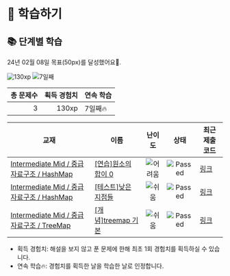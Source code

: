 # 📖 학습하기

## 📚 단계별 학습
24년 02월 08일 목표(50px)를 달성했어요🥳.

![130xp](https://img.shields.io/badge/EXP-130xp-%235cb85c.svg?for-the-badge)
![7일째](https://img.shields.io/badge/연속학습-7일째-%23E34F26.svg?for-the-badge)

|총 문제수|획득 경험치|연속 학습|
|---:|---:|---|
3|130xp|7일째🔥|

|교재|이름|난이도|상태|최근 제출 코드|
|---|---|:---:|:---:|---|
|[Intermediate Mid / 중급 자료구조 / HashMap](https://www.codetree.ai/missions?missionId=8)|[[연습]원소의 합이 0](https://www.codetree.ai/missions/8/problems/the-sum-of-the-elements-is-0)|![어려움][hard]|![Passed][passed]|[링크](https://github.com/10000001a/codetree-TILs/blob/main/240208/%EC%9B%90%EC%86%8C%EC%9D%98%20%ED%95%A9%EC%9D%B4%200/the-sum-of-the-elements-is-0.java)|
|[Intermediate Mid / 중급 자료구조 / HashMap](https://www.codetree.ai/missions?missionId=8)|[[테스트]낮은 지점들](https://www.codetree.ai/missions/8/problems/lowest-points)|![쉬움][easy]|![Passed][passed]|[링크](https://github.com/10000001a/codetree-TILs/blob/main/240208/%EB%82%AE%EC%9D%80%20%EC%A7%80%EC%A0%90%EB%93%A4/lowest-points.py)|
|[Intermediate Mid / 중급 자료구조 / TreeMap](https://www.codetree.ai/missions?missionId=8)|[[개념]treemap 기본](https://www.codetree.ai/missions/8/problems/treemap-basic)|![쉬움][easy]|![Passed][passed]|[링크](https://github.com/10000001a/codetree-TILs/blob/main/240208/treemap%20%EA%B8%B0%EB%B3%B8/treemap-basic.py)|


* 획득 경험치: 해설을 보지 않고 푼 문제에 한해 최초 1회 경험치를 획득하실 수 있습니다.
* 연속 학습🔥: 경험치를 획득한 날을 학습한 날로 인정합니다.










[b5]: https://img.shields.io/badge/Bronze_5-%235D3E31.svg
[b4]: https://img.shields.io/badge/Bronze_4-%235D3E31.svg
[b3]: https://img.shields.io/badge/Bronze_3-%235D3E31.svg
[b2]: https://img.shields.io/badge/Bronze_2-%235D3E31.svg
[b1]: https://img.shields.io/badge/Bronze_1-%235D3E31.svg
[s5]: https://img.shields.io/badge/Silver_5-%23394960.svg
[s4]: https://img.shields.io/badge/Silver_4-%23394960.svg
[s3]: https://img.shields.io/badge/Silver_3-%23394960.svg
[s2]: https://img.shields.io/badge/Silver_2-%23394960.svg
[s1]: https://img.shields.io/badge/Silver_1-%23394960.svg
[g5]: https://img.shields.io/badge/Gold_5-%23FFC433.svg
[g4]: https://img.shields.io/badge/Gold_4-%23FFC433.svg
[g3]: https://img.shields.io/badge/Gold_3-%23FFC433.svg
[g2]: https://img.shields.io/badge/Gold_2-%23FFC433.svg
[g1]: https://img.shields.io/badge/Gold_1-%23FFC433.svg
[p5]: https://img.shields.io/badge/Platinum_5-%2376DDD8.svg
[p4]: https://img.shields.io/badge/Platinum_4-%2376DDD8.svg
[p3]: https://img.shields.io/badge/Platinum_3-%2376DDD8.svg
[p2]: https://img.shields.io/badge/Platinum_2-%2376DDD8.svg
[p1]: https://img.shields.io/badge/Platinum_1-%2376DDD8.svg
[passed]: https://img.shields.io/badge/Passed-%23009D27.svg
[failed]: https://img.shields.io/badge/Failed-%23D24D57.svg
[easy]: https://img.shields.io/badge/쉬움-%235cb85c.svg?for-the-badge
[medium]: https://img.shields.io/badge/보통-%23FFC433.svg?for-the-badge
[hard]: https://img.shields.io/badge/어려움-%23D24D57.svg?for-the-badge